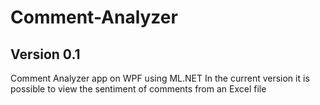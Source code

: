 # Comment-Analyzer
## Version 0.1
Comment Analyzer app on WPF using ML.NET
In the current version it is possible to view the sentiment of comments from an Excel file

